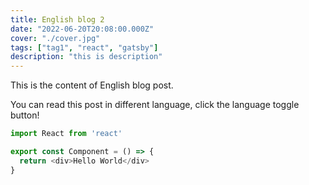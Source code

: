 ```yaml
---
title: English blog 2
date: "2022-06-20T20:08:00.000Z"
cover: "./cover.jpg"
tags: ["tag1", "react", "gatsby"]
description: "this is description"
---
```


This is the content of English blog post.

You can read this post in different language, click the language toggle button!


```js
import React from 'react'

export const Component = () => {
  return <div>Hello World</div>
}
```
